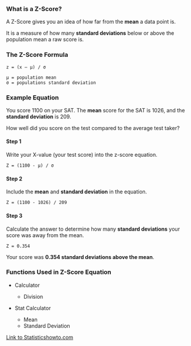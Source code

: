 ### What is a Z-Score?

A Z-Score gives you an idea of how far from the **mean** a data point is.

It is a measure of how many **standard deviations** below or above the population mean a raw score is.

### The Z-Score Formula

    z = (x – μ) / σ
    
    μ = population mean
    σ = populations standard deviation

### Example Equation

You score 1100 on your SAT.  The **mean** score for the SAT is 1026, and the **standard deviation** is 209.

How well did you score on the test compared to the average test taker?

#### Step 1
Write your X-value (your test score) into the z-score equation.
    
    Z = (1100 - μ) / σ
    
#### Step 2
Include the **mean** and **standard deviation** in the equation.

    Z = (1100 - 1026) / 209
    
#### Step 3
Calculate the answer to determine how many **standard deviations** your score was away from the mean.

    Z = 0.354
  
Your score was **0.354 standard deviations above the mean**.

### Functions Used in Z-Score Equation

 * Calculator
   * Division
   
 * Stat Calculator
   * Mean
   * Standard Deviation 


[Link to Statisticshowto.com](https://www.statisticshowto.com/probability-and-statistics/z-score/)